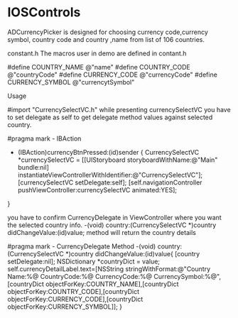 # IOSControls

ADCurrencyPicker is designed for choosing currency code,currency symbol, country code and country ,name from list of 106 countries.

constant.h 
The macros user in demo are defined in contant.h

#define COUNTRY_NAME @"name"
#define COUNTRY_CODE @"countryCode"
#define CURRENCY_CODE @"currencyCode"
#define CURRENCY_SYMBOL @"currencytSymbol"

Usage

#import "CurrencySelectVC.h"
while presenting currencySelectVC you have to set delegate as self to get delegate method values against selected country.

#pragma mark - IBAction

- (IBAction)currencyBtnPressed:(id)sender {
    CurrencySelectVC *currencySelectVC = [[UIStoryboard storyboardWithName:@"Main" bundle:nil] instantiateViewControllerWithIdentifier:@"CurrencySelectVC"];
    [currencySelectVC setDelegate:self];
    [self.navigationController pushViewController:currencySelectVC animated:YES];
    
}

you have to confirm CurrencyDelegate in ViewController where you want the selected country info.
-(void) country:(CurrencySelectVC *)country didChangeValue:(id)value; method will return the country details

#pragma mark - CurrencyDelegate Method
-(void) country:(CurrencySelectVC *)country didChangeValue:(id)value{
      [country setDelegate:nil];
    NSDictionary *countryDict = value;
    self.currencyDetailLabel.text=[NSString stringWithFormat:@"Country Name:%@ CountryCode:%@ CurrencyCode:%@ CurrencySymbol:%@",[countryDict objectForKey:COUNTRY_NAME],[countryDict objectForKey:COUNTRY_CODE],[countryDict objectForKey:CURRENCY_CODE],[countryDict objectForKey:CURRENCY_SYMBOL]];
}

